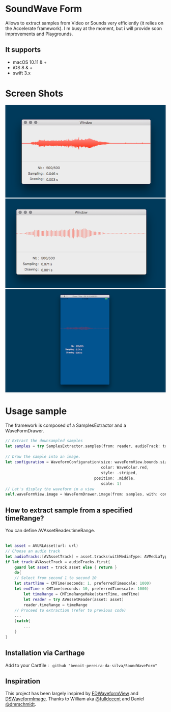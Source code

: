 # SoundWave Form

Allows to extract samples from Video or Sounds very efficiently (it relies on the Accelerate framework). 
I m busy at the moment, but i will provide soon improvements and Playgrounds.

## It supports 

- macOS 10.11 & + 
- iOS 8 & + 
- swift 3.x

# Screen Shots

![MacDown Screenshot](screenshot-1.png)
![MacDown Screenshot](screenshot-2.png)
![MacDown Screenshot](screenshot-3.png)

# Usage sample 

The framework is composed of a SamplesExtractor and a WaveFormDrawer.

```swift 
// Extract the downsampled samples
let samples = try SamplesExtractor.samples(from: reader, audioTrack: track, desiredNumberOfSamples: 500)

// Draw the sample into an image.
let configuration = WaveformConfiguration(size: waveFormView.bounds.size,
                                          color: WaveColor.red,
                                          style: .striped,
                                       position: .middle,
                                          scale: 1)
// Let's display the waveform in a view                     
self.waveFormView.image = WaveFormDrawer.image(from: samples, with: configuration)
```

## How to extract sample from a specified timeRange?

You can define AVAssetReader.timeRange.

```swift

let asset = AVURLAsset(url: url)
// Choose an audio track
let audioTracks:[AVAssetTrack] = asset.tracks(withMediaType: AVMediaTypeAudio)
if let track:AVAssetTrack = audioTracks.first{
    guard let asset = track.asset else { return }
    do{
	// Select from second 1 to second 10
	let startTime = CMTime(seconds: 1, preferredTimescale: 1000)
	let endTime = CMTime(seconds: 10, preferredTimescale: 1000)
        let timeRange = CMTimeRangeMake(startTime, endTime)
        let reader = try AVAssetReader(asset: asset)
        reader.timeRange = timeRange 
	// Proceed to extraction (refer to previous code)
	...
    }catch{
    	...
    }	
}
```

## Installation via Carthage

Add to your Cartfile : ` github "benoit-pereira-da-silva/SoundWaveForm"` 


## Inspiration

This project has been largely inspired by [FDWaveformView](https://github.com/fulldecent/FDWaveformView) and [DSWaveformImage](https://github.com/dmrschmidt/DSWaveformImage). Thanks to William aka [@fulldecent](https://github.com/fulldecent/) and Daniel [@dmrschmidt](https://github.com/dmrschmidt/).
	
